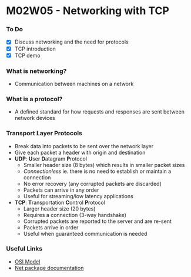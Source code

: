 # M02W05 - Networking with TCP

### To Do
- [x] Discuss networking and the need for protocols
- [x] TCP introduction
- [x] TCP demo

### What is networking?
- Communication between machines on a network

### What is a protocol?
- A defined standard for how requests and responses are sent between network devices

### Transport Layer Protocols
- Break data into packets to be sent over the network layer
- Give each packet a header with origin and destination
- **UDP**: **U**ser **D**atagram **P**rotocol
  - Smaller header size (8 bytes) which results in smaller packet sizes
  - _Connectionless_ ie. there is no need to establish or maintain a connection
  - No error recovery (any corrupted packets are discarded)
  - Packets can arrive in any order
  - Useful for streaming/low latency applications
- **TCP**: **T**ransportation **C**ontrol **P**rotocol
  - Larger header size (20 bytes)
  - Requires a connection (3-way handshake)
  - Corrupted packets are reported to the server and are re-sent
  - Packets arrive in order
  - Useful when guaranteed communication is needed

### Useful Links
* [OSI Model](https://en.wikipedia.org/wiki/OSI_model)
* [Net package documentation](https://nodejs.org/api/net.html)
